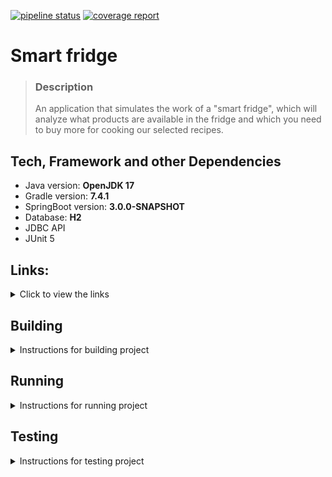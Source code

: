 [![pipeline status](https://gitlab.com/VadymMyroshnyk/java/badges/ProfileInClientsAbilitiy/pipeline.svg)](https://gitlab.com/VadymMyroshnyk/java/-/commits/ProfileInClientsAbilitiy)
[![coverage report](https://gitlab.com/VadymMyroshnyk/java/badges/ProfileInClientsAbilitiy/coverage.svg)](https://gitlab.com/VadymMyroshnyk/java/-/commits/ProfileInClientsAbilitiy)

# Smart fridge

> ### Description
>An application that simulates the work of a "smart fridge",
> which will analyze what products are available in the fridge
> and which
> you need to buy more for cooking our selected recipes.
>

## Tech, Framework and other Dependencies

* Java version: **OpenJDK 17**
* Gradle version: **7.4.1**
* SpringBoot version: **3.0.0-SNAPSHOT**
* Database: **H2**
* JDBC API
* JUnit 5

## Links:

<p>
<details>
<summary>Click to view the links</summary>

- [Project Documentation](https://drive.google.com/file/d/19i0yNDWTe66HwTo3QYHH0rL8v8tO_eU5/view)

</details>
</p>

## Building

<p>
<details>
<summary>Instructions for building project</summary>

```shell
./gradlew :build
```

</details>
</p>

## Running

<p>
<details>
<summary>Instructions for running project</summary>

```shell
./gradlew :bootRun
```

</details>
</p>

## Testing

<p>
<details>
<summary>Instructions for testing project</summary>

```shell
./gradlew :test
```

</details>
</p>
